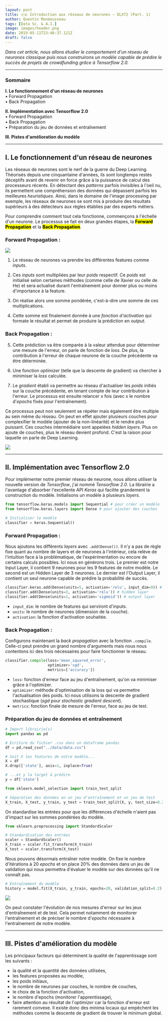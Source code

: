 ```yaml
---
layout: post
title: 🇫🇷 Introduction aux réseaux de neurones – DLXT2 (Part. 1)
author: Quentin Monmousseau
tags: [Data Sc. & A.I.]
image: images/header.png
date: 2019-05-11T23:46:37.121Z
draft: false
---
```


*Dans cet article, nous allons étudier le comportement d'un réseau de neurones classique puis nous construirons un modèle capable de prédire le succès de projets de crowdfunding grâce à Tensorflow 2.0.*

---

### Sommaire  
**I. Le fonctionnement d'un réseau de neurones**  
• Forward Propagation  
• Back Propagation  

**II. Implémentation avec Tensorflow 2.0**  
• Forward Propagation  
• Back Propagation  
• Préparation du jeu de données et entraînement  

**III. Pistes d'amélioration du modèle**

---

## I. Le fonctionnement d'un réseau de neurones

Les réseaux de neurones sont le nerf de la guerre du Deep Learning. Théorisés depuis une cinquantaine d'années, ils sont longtemps restés déceptifs avant de revenir en force grâce à la puissance de calcul des processeurs récents. En détectant des *patterns* parfois invisibles à l'oeil nu, ils permettent une compréhension des données qui dépassent parfois les meilleures *heuristiques*. Ainsi, dans le domaine de l'image processing par exemple, les réseaux de neurones se sont mis à produire des résultats supérieurs à des détecteurs aux règles établies par des experts métiers.

Pour comprendre comment tout cela fonctionne, commençons à l'échelle d'un neurone. Le processus se fait en deux grandes étapes, la <mark>**Forward Propagation**</mark> et la <mark>**Back Propagation**</mark>.

### Forward Propagation :  

![](images/neuralnet.png)

1. Le réseau de neurones va prendre les différentes features comme *inputs*.

2. Ces *inputs* sont multipliées par leur *poids* respectif. Ce *poids* est initialisé selon certaines méthodes (comme celle de Xavier ou celle de He) et sera actualisé durant l'entraînement pour donner plus ou moins d'importance à la feature.

3. On réalise alors une somme pondérée, c'est-à-dire une somme de ces multiplications.

4. Cette somme est finalement donnée à une *fonction d'activation* qui formate le résultat et permet de produire la prédiction en *output*.

### Back Propagation :  
5. Cette prédiction va être comparée à la valeur attendue pour déterminer une mesure de l'erreur, on parle de fonction de *loss*. De plus, la contribution à l'erreur de chaque neurone de la couche précédente va être déterminée.

6. Une fonction *optimizer* (telle que la descente de gradient) va chercher à minimiser la *loss* calculée.

7. Le *gradient* établi va permettre au réseau d'actualiser les *poids* initiés sur la couche précédente, en tenant compte de leur contribution à l'erreur. Le processus est ensuite relancer x fois (avec x le nombre d'*epochs* fixés pour l'entraînement).

Ce processus peut non seulement se répéter mais également être multiple au sein même du réseau. On  peut en effet ajouter plusieurs couches pour complexifier le modèle (ajouter de la non-linéarité) et le rendre plus puissant. Ces couches intermédiaire sont appelées *hidden layers*. Plus on ajoute de couches, plus le réseau devient profond. C'est la raison pour laquelle on parle de Deep Learning.

![](images/deepneuralnet.png)

---

## II. Implémentation avec Tensorflow 2.0

Pour implémenter notre premier réseau de neurone, nous allons utiliser la nouvelle version de *Tensorflow*, j'ai nommé *Tensorflow 2.0*. La librairie a l'avantage d'absorber l'excellente API *Keras* qui facilite grandement la construction du modèle. Initialisons un modèle à plusieurs *layers*.

```python
from tensorflow.keras.models import Sequential # pour créer un modèle
from tensorflow.keras.layers import Dense # pour ajouter des couches

# Initialiser le modèle
classifier = keras.Sequential()
```

### Forward Propagation :  

Nous ajoutons les différents *layers* avec <code>.add(Dense())</code>. Il n'y a pas de règle fixe quant au nombre de layers et de neurones à l'intérieur, cela relève de l'intuition face à la problématique, de l'expérimentation ou encore de certains calculs possibles. Ici nous en générons trois. Le premier est notre Input Layer, il contient 9 neurones pour les 9 features de notre modèle. Le second est un Hidden Layer de 3 neurones. Le dernier est l'Output Layer, il contient un seul neurone capable de prédire la probabilité de succès.

```python
classifier.keras.add(Dense(units=5, activation='relu', input_dim=9)) # input layer
classifier.add(Dense(units=3, activation='relu')) # hidden layer
classifier.add(Dense(units=1, activation='sigmoid')) # output layer
```

- <code>input_dim</code>: le nombre de features qui serviront d'inputs.
- <code>units</code>: le nombre de neurones (dimension de la couche).
- <code>activation</code>: la fonction d'activation souhaitée.

### Back Propagation :  

Configurons maintenant la *back propagation* avec la fonction <code>.compile</code>. Celle-ci peut prendre un grand nombre d'arguments mais nous nous contentons ici des trois nécessaires pour faire fonctionner le réseau.

```python
classifier.compile(loss='mean_squared_error',
                   optimizer='sgd',
                   metrics=['accuracy'])
```

- <code>loss</code>: fonction d'erreur face au jeu d'entraînement, qu'on va minimiser grâce à l'optimizer.
- <code>optimizer</code>: méthode d'optimisation de la loss qui va permettre l'actualisation des poids. Ici nous utilisons la descente de gradient stochastique (*sgd* pour *stochastic gradient descent*).
- <code>metrics</code>: fonction finale de mesure de l'erreur, face au jeu de test.


### Préparation du jeu de données et entraînement

```python
# Import librairie(s)
import pandas as pd

# Ecriture du fichier .csv dans un dataframe pandas
df = pd.read_csv("../data/data.csv")

# Soit X les features de notre modèle...
X = df
X.drop(['state'], axis=1, inplace=True)

# ...et y la target à prédire
y = df['state']

```

```python
from sklearn.model_selection import train_test_split

# Séparation des données en un jeu d'entraînement et un jeu de test
X_train, X_test, y_train, y_test = train_test_split(X, y, test_size=0.2, random_state=42)
```

On standardise les entrées pour que les différences d'échelle n'aient pas d'impact sur les sommes pondérées du modèle.

```python
from sklearn.preprocessing import StandardScaler

# Standardisation des entrées
scaler = StandardScaler()
X_train = scaler.fit_transform(X_train)
X_test = scaler.transform(X_test)
```

Nous pouvons désormais entraîner notre modèle. On fixe le nombre d'itérations à 20 *epochs* et on place 20% des données dans un jeu de validation qui nous permettra d'évaluer le modèle sur des données qu'il ne connaît pas.

```python
# Entraînement du modèle
history = model.fit(X_train, y_train, epochs=20, validation_split=0.2)
```

![](images/val.png)

On peut constater l'évolution de nos mesures d'erreur sur les jeux d'entraînement et de test. Cela permet notamment de monitorer l'entraînement et de préciser le nombre d'*epochs* nécessaire à l'entraînement de notre modèle.

---

## III. Pistes d'amélioration du modèle

Les principaux facteurs qui déterminent la qualité de l'apprentissage sont les suivants :
- la qualité et la quantité des données utilisées,
- les features proposées au modèle,
- les poids initiaux,
- le nombre de neurones par couches, le nombre de couches,
- le choix de la fonction d'activation,
- le nombre d'epochs (monitorer l'apprentissage),
- faire attention au résultat de l'*optimizer* car la fonction d'erreur est rarement convexe. Il existe donc des minima locaux qui empêchent les méthodes comme la descente de gradient de trouver le minimum global.